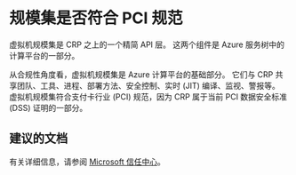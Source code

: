 <properties
    pageTitle="Are scale sets PCI-compliant"
    description="规模集是否符合 PCI 规范"
    service="microsoft.compute"
    resource="virtualmachinescalesets"
    authors="gatneil"
    displayOrder="2"
    selfHelpType="resource"
    supportTopicIds=""
    productPesIds=""
    resourceTags=""
    cloudEnvironments="public"
/>


# <a name="are-scale-sets-pci-compliant"></a>规模集是否符合 PCI 规范

虚拟机规模集是 CRP 之上的一个精简 API 层。 这两个组件是 Azure 服务树中的计算平台的一部分。

从合规性角度看，虚拟机规模集是 Azure 计算平台的基础部分。 它们与 CRP 共享团队、工具、进程、部署方法、安全控制、实时 (JIT) 编译、监视、警报等。 虚拟机规模集符合支付卡行业 (PCI) 规范，因为 CRP 属于当前 PCI 数据安全标准 (DSS) 证明的一部分。


## <a name="recommended-documents"></a>建议的文档

有关详细信息，请参阅 [Microsoft 信任中心](https://www.trustcenter.cn/zh-cn/default.html)。